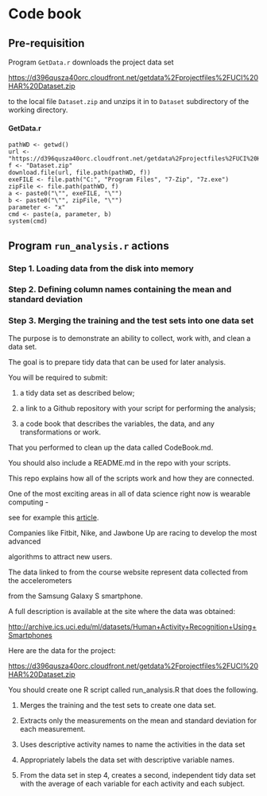 # Code book

## Pre-requisition

Program `GetData.r` downloads the project data set 

https://d396qusza40orc.cloudfront.net/getdata%2Fprojectfiles%2FUCI%20HAR%20Dataset.zip

to the local file `Dataset.zip` and unzips it in to `Dataset` subdirectory of the working directory.
#### GetData.r
``` 
pathWD <- getwd()
url <- "https://d396qusza40orc.cloudfront.net/getdata%2Fprojectfiles%2FUCI%20HAR%20Dataset.zip"
f <- "Dataset.zip"
download.file(url, file.path(pathWD, f))
exeFILE <- file.path("C:", "Program Files", "7-Zip", "7z.exe")
zipFile <- file.path(pathWD, f)
a <- paste0("\"", exeFILE, "\"")
b <- paste0("\"", zipFile, "\"")
parameter <- "x"
cmd <- paste(a, parameter, b)
system(cmd)
```



## Program `run_analysis.r` actions

### Step 1. Loading data from the disk into memory





### Step 2. Defining column names containing the mean and standard deviation



### Step 3. Merging the training and the test sets into one data set





The purpose is to demonstrate an ability to collect, work with, and clean a data set. 

The goal is to prepare tidy data that can be used for later analysis. 



You will be required to submit: 

  1) a tidy data set as described below;

  2) a link to a Github repository with your script for performing the analysis;

  3) a code book that describes the variables, the data, and any transformations or work.



That you performed to clean up the data called CodeBook.md. 





You should also include a README.md in the repo with your scripts. 

This repo explains how all of the scripts work and how they are connected.



One of the most exciting areas in all of data science right now is wearable computing - 

see for example this [article](http://www.insideactivitytracking.com/data-science-activity-tracking-and-the-battle-for-the-worlds-top-sports-brand/ "Title"). 



Companies like Fitbit, Nike, and Jawbone Up are racing to develop the most advanced 

algorithms to attract new users. 

The data linked to from the course website represent data collected from the accelerometers 

from the Samsung Galaxy S smartphone. 

A full description is available at the site where the data was obtained:



http://archive.ics.uci.edu/ml/datasets/Human+Activity+Recognition+Using+Smartphones



Here are the data for the project:



https://d396qusza40orc.cloudfront.net/getdata%2Fprojectfiles%2FUCI%20HAR%20Dataset.zip



You should create one R script called run_analysis.R that does the following.



  1. Merges the training and the test sets to create one data set.

  2. Extracts only the measurements on the mean and standard deviation for each measurement.

  3. Uses descriptive activity names to name the activities in the data set

  4. Appropriately labels the data set with descriptive variable names.

  5. From the data set in step 4, creates a second, independent tidy data set with the average of each variable for each activity and each subject.



